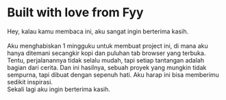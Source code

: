 # Built with love from Fyy
Hey, kalau kamu membaca ini, aku sangat ingin berterima kasih.<br><br>
Aku menghabiskan 1 mingguku untuk membuat project ini, di mana aku hanya ditemani secangkir kopi dan puluhan tab browser yang terbuka. Tentu, perjalanannya tidak selalu mudah, tapi setiap tantangan adalah bagian dari cerita. Dan ini hasilnya, sebuah proyek yang mungkin tidak sempurna, tapi dibuat dengan sepenuh hati. Aku harap ini bisa memberimu sedikit inspirasi.<br>
Sekali lagi aku ingin berterima kasih.
